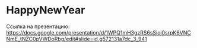 # HappyNewYear
Ссылка на презентацию:
https://docs.google.com/presentation/d/1WPQ1mH3gzRS6sSioj0srpK6VNCNmE_tNZC0pVWDoRbg/edit#slide=id.g572131a7dc_3_941
